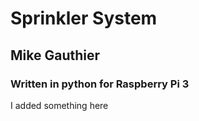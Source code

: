 # Sprinkler System

## Mike Gauthier

### Written in python for Raspberry Pi 3

I added something here
